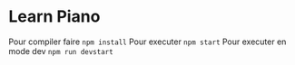 # Learn Piano

Pour compiler faire `npm install`
Pour executer `npm start`
Pour executer en mode dev `npm run devstart`
